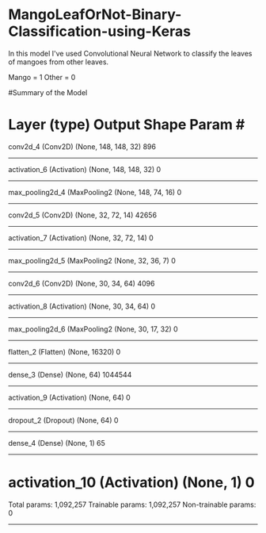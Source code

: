 # MangoLeafOrNot-Binary-Classification-using-Keras




In this model I've used Convolutional Neural Network to classify
the leaves of mangoes from other leaves.

Mango = 1
Other = 0

#Summary of the Model

Layer (type)                 Output Shape              Param #   
=================================================================
conv2d_4 (Conv2D)            (None, 148, 148, 32)      896       
_________________________________________________________________
activation_6 (Activation)    (None, 148, 148, 32)      0         
_________________________________________________________________
max_pooling2d_4 (MaxPooling2 (None, 148, 74, 16)       0         
_________________________________________________________________
conv2d_5 (Conv2D)            (None, 32, 72, 14)        42656     
_________________________________________________________________
activation_7 (Activation)    (None, 32, 72, 14)        0         
_________________________________________________________________
max_pooling2d_5 (MaxPooling2 (None, 32, 36, 7)         0         
_________________________________________________________________
conv2d_6 (Conv2D)            (None, 30, 34, 64)        4096      
_________________________________________________________________
activation_8 (Activation)    (None, 30, 34, 64)        0         
_________________________________________________________________
max_pooling2d_6 (MaxPooling2 (None, 30, 17, 32)        0         
_________________________________________________________________
flatten_2 (Flatten)          (None, 16320)             0         
_________________________________________________________________
dense_3 (Dense)              (None, 64)                1044544   
_________________________________________________________________
activation_9 (Activation)    (None, 64)                0         
_________________________________________________________________
dropout_2 (Dropout)          (None, 64)                0         
_________________________________________________________________
dense_4 (Dense)              (None, 1)                 65        
_________________________________________________________________
activation_10 (Activation)   (None, 1)                 0         
=================================================================
Total params: 1,092,257
Trainable params: 1,092,257
Non-trainable params: 0
_________________________________________________________________


